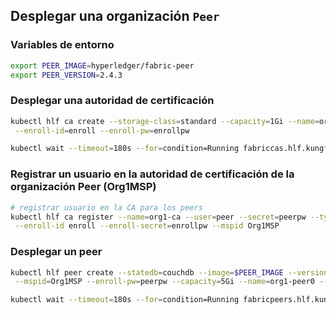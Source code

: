 ## Desplegar una organización `Peer`

### Variables de entorno

```bash
export PEER_IMAGE=hyperledger/fabric-peer
export PEER_VERSION=2.4.3

```

### Desplegar una autoridad de certificación

```bash
kubectl hlf ca create --storage-class=standard --capacity=1Gi --name=org1-ca \
 --enroll-id=enroll --enroll-pw=enrollpw

kubectl wait --timeout=180s --for=condition=Running fabriccas.hlf.kungfusoftware.es --all

```

### Registrar un usuario en la autoridad de certificación de la organización Peer (Org1MSP)

```bash
# registrar usuario en la CA para los peers
kubectl hlf ca register --name=org1-ca --user=peer --secret=peerpw --type=peer \
 --enroll-id enroll --enroll-secret=enrollpw --mspid Org1MSP

```

### Desplegar un peer

```bash
kubectl hlf peer create --statedb=couchdb --image=$PEER_IMAGE --version=$PEER_VERSION --storage-class=standard --enroll-id=peer \
 --mspid=Org1MSP --enroll-pw=peerpw --capacity=5Gi --name=org1-peer0 --ca-name=org1-ca.default

kubectl wait --timeout=180s --for=condition=Running fabricpeers.hlf.kungfusoftware.es --all

```
